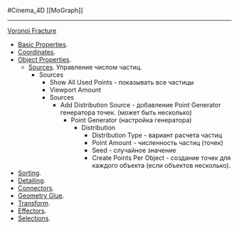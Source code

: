 #Cinema_4D 
[[MoGraph]]
__________
 [Voronoi Fracture](https://help.maxon.net/c4d/2023/en-us/Content/html/OMOGRAPH_FRACTUREVORONOI.html?TocPath=MoGraph%257CAdditional%2520Objects%257CVoronoi%2520Fracture%257C_____0)
- [Basic Properties](https://help.maxon.net/c4d/2023/en-us/Content/html/OMOGRAPH_FRACTUREVORONOI-OBASELIST.html?TocPath=MoGraph%257CAdditional%2520Objects%257CVoronoi%2520Fracture%257C_____1).
- [Coordinates](https://help.maxon.net/c4d/2023/en-us/Content/html/OMOGRAPH_FRACTUREVORONOI-ID_BASEOBJECT_GROUP1.html?TocPath=MoGraph%257CAdditional%2520Objects%257CVoronoi%2520Fracture%257C_____2).
- [Object Properties](https://help.maxon.net/c4d/2023/en-us/Content/html/OMOGRAPH_FRACTUREVORONOI-ID_OBJECTPROPERTIES.html?TocPath=MoGraph%257CAdditional%2520Objects%257CVoronoi%2520Fracture%257C_____3).
	- [Sources](https://help.maxon.net/c4d/2023/en-us/Content/html/OMOGRAPH_FRACTUREVORONOI-ID_SOURCES.html?TocPath=MoGraph%257CAdditional%2520Objects%257CVoronoi%2520Fracture%257CSources%257C_____0). Управление числом частиц.
		- Sources
		    - Show All Used Points - показывать все частицы
		    - Viewport Amount
		    - Sources
			    - Add Distribution Source - добавление Point Generator генератора точек. (может быть несколько)
				    - Point Generator (настройка генератора)
					    - Distribution 
						    - Distribution Type - вариант расчета частиц
						    - Point Amount - численность частиц (точек)
						    - Seed - случайное значение
						    - Create Points Per Object - создание точек для каждого объекта (если объектов несколько).
- [Sorting](https://help.maxon.net/c4d/2023/en-us/Content/html/OMOGRAPH_FRACTUREVORONOI-ID_FRACTURE_SORTTAB.html?TocPath=MoGraph%257CAdditional%2520Objects%257CVoronoi%2520Fracture%257C_____5).
- [Detailing](https://help.maxon.net/c4d/2023/en-us/Content/html/OMOGRAPH_FRACTUREVORONOI-ID_FRACTURE_DETAILING_TAB.html?TocPath=MoGraph%257CAdditional%2520Objects%257CVoronoi%2520Fracture%257C_____6).
- [Connectors](https://help.maxon.net/c4d/2023/en-us/Content/html/OMOGRAPH_FRACTUREVORONOI-ID_FRACTURE_AUTOCONNECTOR_TAB.html?TocPath=MoGraph%257CAdditional%2520Objects%257CVoronoi%2520Fracture%257C_____7).
- [Geometry Glue](https://help.maxon.net/c4d/2023/en-us/Content/html/OMOGRAPH_FRACTUREVORONOI-ID_FRACTURE_GLUE_TAB.html?TocPath=MoGraph%257CAdditional%2520Objects%257CVoronoi%2520Fracture%257C_____8).
- [Transform](https://help.maxon.net/c4d/2023/en-us/Content/html/OMOGRAPH_FRACTUREVORONOI-ID_MG_TRANSFORM_GROUPTRANSFORM.html?TocPath=MoGraph%257CAdditional%2520Objects%257CVoronoi%2520Fracture%257C_____9).
- [Effectors](https://help.maxon.net/c4d/2023/en-us/Content/html/OMOGRAPH_FRACTUREVORONOI-ID_MG_VF_MOTIONGENERATOR_GROUP_EFFECTORS.html?TocPath=MoGraph%257CAdditional%2520Objects%257CVoronoi%2520Fracture%257C_____10).
- [Selections](https://help.maxon.net/c4d/2023/en-us/Content/html/OMOGRAPH_FRACTUREVORONOI-ID_FRACTURE_SELECTION_TAGS.html?TocPath=MoGraph%257CAdditional%2520Objects%257CVoronoi%2520Fracture%257C_____11).